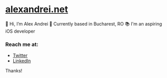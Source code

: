 # [alexandrei.net](https://alexandrei.net)

👋  Hi, I’m Alex Andrei
📍  Currently based in Bucharest, RO
📚  I'm an aspiring iOS developer

### Reach me at:
* [Twitter](https://www.twitter.com/alexandrei64)
* [LinkedIn](https://www.linkedin.com/in/alexandrei64)

<!---
alexandrei64/alexandrei64 is a ✨ special ✨ repository because its `README.md` (this file) appears on your GitHub profile.
You can click the Preview link to take a look at your changes.
--->

Thanks!
